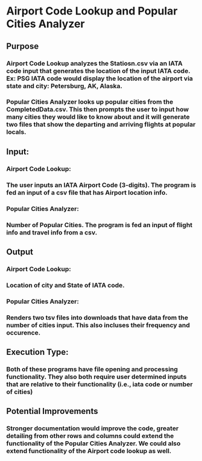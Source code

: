 # Airport Code Lookup and Popular Cities Analyzer

## Purpose
### Airport Code Lookup analyzes the Statiosn.csv via an IATA code input that generates the location of the input IATA code. Ex: PSG IATA code would display the location of the airport via state and city: Petersburg, AK, Alaska.
### Popular Cities Analyzer looks up popular cities from the CompletedData.csv. This then prompts the user to input how many cities they would like to know about and it will generate two files that show the departing and arriving flights at popular locals.
## Input:
### Airport Code Lookup:
### The user inputs an IATA Airport Code (3-digits). The program is fed an input of a csv file that has Airport location info.
### Popular Cities Analyzer:
### Number of Popular Cities. The program is fed an input of flight info and travel info from a csv.
## Output
### Airport Code Lookup:
### Location of city and State of IATA code.
### Popular Cities Analyzer:
### Renders two tsv files into downloads that have data from the number of cities input. This also incluses their frequency and occurence.
## Execution Type:
### Both of these programs have file opening and processing functionality. They also both require user determined inputs that are relative to their functionality (i.e., iata code or number of cities)
## Potential Improvements
### Stronger documentation would improve the code, greater detailing from other rows and columns could extend the functionality of the Popular Cities Analyzer. We could also extend functionality of the Airport code lookup as well.
